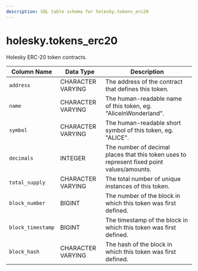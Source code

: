 ```yaml
---
description: SQL table schema for holesky.tokens_erc20
---
```


# holesky.tokens\_erc20

Holesky ERC-20 token contracts.

| Column Name       | Data Type         | Description                                                                                |
| ----------------- | ----------------- | ------------------------------------------------------------------------------------------ |
| `address`         | CHARACTER VARYING | The address of the contract that defines this token.                                       |
| `name`            | CHARACTER VARYING | The human-readable name of this token, eg. "AliceInWonderland".                            |
| `symbol`          | CHARACTER VARYING | The human-readable short symbol of this token, eg. "ALICE".                                |
| `decimals`        | INTEGER           | The number of decimal places that this token uses to represent fixed point values/amounts. |
| `total_supply`    | CHARACTER VARYING | The total number of unique instances of this token.                                        |
| `block_number`    | BIGINT            | The number of the block in which this token was first defined.                             |
| `block_timestamp` | BIGINT            | The timestamp of the block in which this token was first defined.                          |
| `block_hash`      | CHARACTER VARYING | The hash of the block in which this token was first defined.                               |
